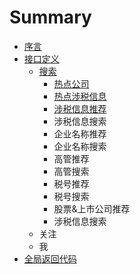 # Summary

* [序言](README.md)
* [接口定义](接口定义.md)
    * [搜索](搜索.md)
        * [热点公司](热点公司.md)
        * [热点涉税信息](热点涉税事件.md)
        * [涉税信息推荐](涉税信息推荐.md)
        * 涉税信息搜索
        * 企业名称推荐
        * 企业名称搜索
        * 高管推荐
        * 高管搜索
        * 税号推荐
        * 税号搜索
        * 股票&上市公司推荐
        * 涉税信息搜索
    * 关注
    * 我
* [全局返回代码](数据词典.md)

